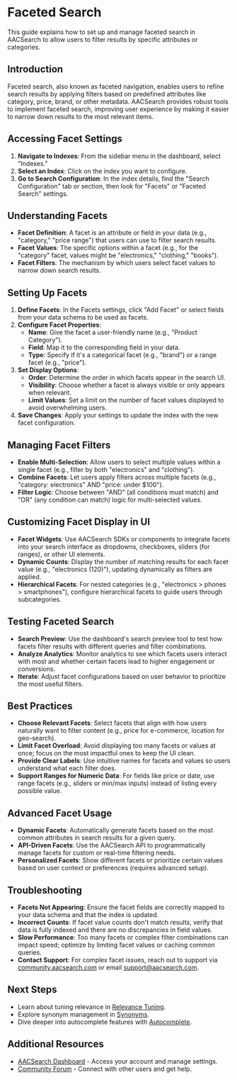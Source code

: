 # Faceted Search

This guide explains how to set up and manage faceted search in AACSearch to allow users to filter results by specific attributes or categories.

## Introduction

Faceted search, also known as faceted navigation, enables users to refine search results by applying filters based on predefined attributes like category, price, brand, or other metadata. AACSearch provides robust tools to implement faceted search, improving user experience by making it easier to narrow down results to the most relevant items.

## Accessing Facet Settings

1. **Navigate to Indexes**: From the sidebar menu in the dashboard, select "Indexes."
2. **Select an Index**: Click on the index you want to configure.
3. **Go to Search Configuration**: In the index details, find the "Search Configuration" tab or section, then look for "Facets" or "Faceted Search" settings.

## Understanding Facets

- **Facet Definition**: A facet is an attribute or field in your data (e.g., "category," "price range") that users can use to filter search results.
- **Facet Values**: The specific options within a facet (e.g., for the "category" facet, values might be "electronics," "clothing," "books").
- **Facet Filters**: The mechanism by which users select facet values to narrow down search results.

## Setting Up Facets

1. **Define Facets**: In the Facets settings, click "Add Facet" or select fields from your data schema to be used as facets.
2. **Configure Facet Properties**:
   - **Name**: Give the facet a user-friendly name (e.g., "Product Category").
   - **Field**: Map it to the corresponding field in your data.
   - **Type**: Specify if it's a categorical facet (e.g., "brand") or a range facet (e.g., "price").
3. **Set Display Options**:
   - **Order**: Determine the order in which facets appear in the search UI.
   - **Visibility**: Choose whether a facet is always visible or only appears when relevant.
   - **Limit Values**: Set a limit on the number of facet values displayed to avoid overwhelming users.
4. **Save Changes**: Apply your settings to update the index with the new facet configuration.

## Managing Facet Filters

- **Enable Multi-Selection**: Allow users to select multiple values within a single facet (e.g., filter by both "electronics" and "clothing").
- **Combine Facets**: Let users apply filters across multiple facets (e.g., "category: electronics" AND "price: under $100").
- **Filter Logic**: Choose between "AND" (all conditions must match) and "OR" (any condition can match) logic for multi-selected values.

## Customizing Facet Display in UI

- **Facet Widgets**: Use AACSearch SDKs or components to integrate facets into your search interface as dropdowns, checkboxes, sliders (for ranges), or other UI elements.
- **Dynamic Counts**: Display the number of matching results for each facet value (e.g., "electronics (120)"), updating dynamically as filters are applied.
- **Hierarchical Facets**: For nested categories (e.g., "electronics > phones > smartphones"), configure hierarchical facets to guide users through subcategories.

## Testing Faceted Search

- **Search Preview**: Use the dashboard's search preview tool to test how facets filter results with different queries and filter combinations.
- **Analyze Analytics**: Monitor analytics to see which facets users interact with most and whether certain facets lead to higher engagement or conversions.
- **Iterate**: Adjust facet configurations based on user behavior to prioritize the most useful filters.

## Best Practices

- **Choose Relevant Facets**: Select facets that align with how users naturally want to filter content (e.g., price for e-commerce, location for geo-search).
- **Limit Facet Overload**: Avoid displaying too many facets or values at once; focus on the most impactful ones to keep the UI clean.
- **Provide Clear Labels**: Use intuitive names for facets and values so users understand what each filter does.
- **Support Ranges for Numeric Data**: For fields like price or date, use range facets (e.g., sliders or min/max inputs) instead of listing every possible value.

## Advanced Facet Usage

- **Dynamic Facets**: Automatically generate facets based on the most common attributes in search results for a given query.
- **API-Driven Facets**: Use the AACSearch API to programmatically manage facets for custom or real-time filtering needs.
- **Personalized Facets**: Show different facets or prioritize certain values based on user context or preferences (requires advanced setup).

## Troubleshooting

- **Facets Not Appearing**: Ensure the facet fields are correctly mapped to your data schema and that the index is updated.
- **Incorrect Counts**: If facet value counts don't match results, verify that data is fully indexed and there are no discrepancies in field values.
- **Slow Performance**: Too many facets or complex filter combinations can impact speed; optimize by limiting facet values or caching common queries.
- **Contact Support**: For complex facet issues, reach out to support via [community.aacsearch.com](https://community.aacsearch.com) or email support@aacsearch.com.

## Next Steps

- Learn about tuning relevance in [Relevance Tuning](../search/relevance.md).
- Explore synonym management in [Synonyms](../search/synonyms.md).
- Dive deeper into autocomplete features with [Autocomplete](../search/autocomplete.md).

## Additional Resources

- [AACSearch Dashboard](https://dashboard.aacsearch.com) - Access your account and manage settings.
- [Community Forum](https://community.aacsearch.com) - Connect with other users and get help.
